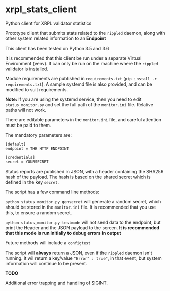# xrpl_stats_client
Python client for XRPL validator statistics

Prototype client that submits stats related to the `rippled` daemon, along with other system related information to an **Endpoint**

This client has been tested on Python 3.5 and 3.6

It is recommended that this client be run under a separate Virtual Environment (venv). It can only be run on the machine where the `rippled` validator is installed.

Module requirements are published in `requirements.txt` (`pip install -r requirements.txt`). A sample systemd file is also provided, and can be modified to suit requirements.

**Note:** If you are using the systemd service, then you need to edit `status_monitor.py` and set the full path of the `monitor.ini` file. Relative paths will not work.

There are editable parameters in the `monitor.ini` file, and careful attention must be paid to them.

The mandatory parameters are:
```
[default]
endpoint = THE HTTP ENDPOINT

[credentials]
secret = YOURSECRET
```
Status reports are published in JSON, with a header containing the SHA256 hash of the payload. The hash is based on the shared secret which is defined in the key `secret`.

The script has a few command line methods:

`python status_monitor.py gensecret` will generate a random secret, which should be stored in the `monitor.ini` file. It is recommended that you use this, to ensure a random secret.

`python status_monitor.py testmode` will not send data to the endpoint, but print the Header and the JSON payload to the screen. **It is recommended that this mode is run initially to debug errors in output**

Future methods will include a `configtest`

The script will **always** return a JSON, even if the `rippled` daemon isn't running. It wil return a key/value `"Error" : true"`, in that event, but system information will continue to be present.

**TODO**

Additional error trapping and handling of SIGINT.
